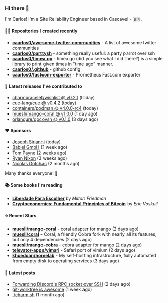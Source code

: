 ### Hi there 👋

I'm Carlos! I'm a Site Reliability Engineer based in Cascavel - 🇧🇷.

#### 👨‍💻 Repositories I created recently
- **[caarlos0/awesome-twitter-communities](https://github.com/caarlos0/awesome-twitter-communities)** - A list of awesome twitter communities
- **[caarlos0/parttysh](https://github.com/caarlos0/parttysh)** - something really useful: a party parrot over ssh
- **[caarlos0/timea.go](https://github.com/caarlos0/timea.go)** - timea.go (did you see what I did there?) is a simple library to print given times in &#34;time ago&#34; manner.
- **[caarlos0/.github](https://github.com/caarlos0/.github)** - github config
- **[caarlos0/fastcom-exporter](https://github.com/caarlos0/fastcom-exporter)** - Prometheus Fast.com exporter

#### 🚀 Latest releases I've contributed to


- [charmbracelet/wishlist @ v0.2.1](https://github.com/charmbracelet/wishlist/releases/tag/v0.2.1) (today)
- [cue-lang/cue @ v0.4.2](https://github.com/cue-lang/cue/releases/tag/v0.4.2) (today)
- [containers/podman @ v4.0.0-rc4](https://github.com/containers/podman/releases/tag/v4.0.0-rc4) (today)
- [muesli/mango-coral @ v1.0.0](https://github.com/muesli/mango-coral/releases/tag/v1.0.0) (1 day ago)
- [orlangure/gocovsh @ v0.1.0](https://github.com/orlangure/gocovsh/releases/tag/v0.1.0) (3 days ago)

#### ❤️ Sponsors
- [Joseph Sirianni](https://github.com/jsirianni) (today)
- [Babiel GmbH](https://github.com/babiel) (1 week ago)
- [Tom Payne](https://github.com/twpayne) (2 weeks ago)
- [Ryan Nixon](https://github.com/taiidani) (3 weeks ago)
- [Nicolas Gotchac](https://github.com/ngotchac) (2 months ago)

Many thanks everyone! 🙏

#### 📚 Some books I'm reading
- **[Liberdade Para Escolher](https://www.goodreads.com/book/show/17238591-liberdade-para-escolher)** by _Milton Friedman_
- **[Cryptoeconomics: Fundamental Principles of Bitcoin](https://www.goodreads.com/book/show/56919322-cryptoeconomics)** by _Eric Voskuil_

#### ⭐ Recent Stars


- **[muesli/mango-coral](https://github.com/muesli/mango-coral)** - coral adapter for mango (2 days ago)
- **[muesli/coral](https://github.com/muesli/coral)** - Coral, a friendly Cobra fork with nearly all its features, but only 4 dependencies (2 days ago)
- **[muesli/mango-cobra](https://github.com/muesli/mango-cobra)** - cobra adapter for mango (2 days ago)
- **[televator-apps/vimari](https://github.com/televator-apps/vimari)** - Safari port of vimium (2 days ago)
- **[khuedoan/homelab](https://github.com/khuedoan/homelab)** - My self-hosting infrastructure, fully automated from empty disk to operating services (3 days ago)

#### 📄 Latest posts
- [Forwarding Discord&#39;s RPC socket over SSH](https://carlosbecker.com/posts/discord-rpc-ssh/) (2 days ago)
- [git-worktree is awesome](https://carlosbecker.com/posts/git-worktrees/) (1 week ago)
- [./charm.sh](https://carlosbecker.com/posts/charm/) (1 month ago)
